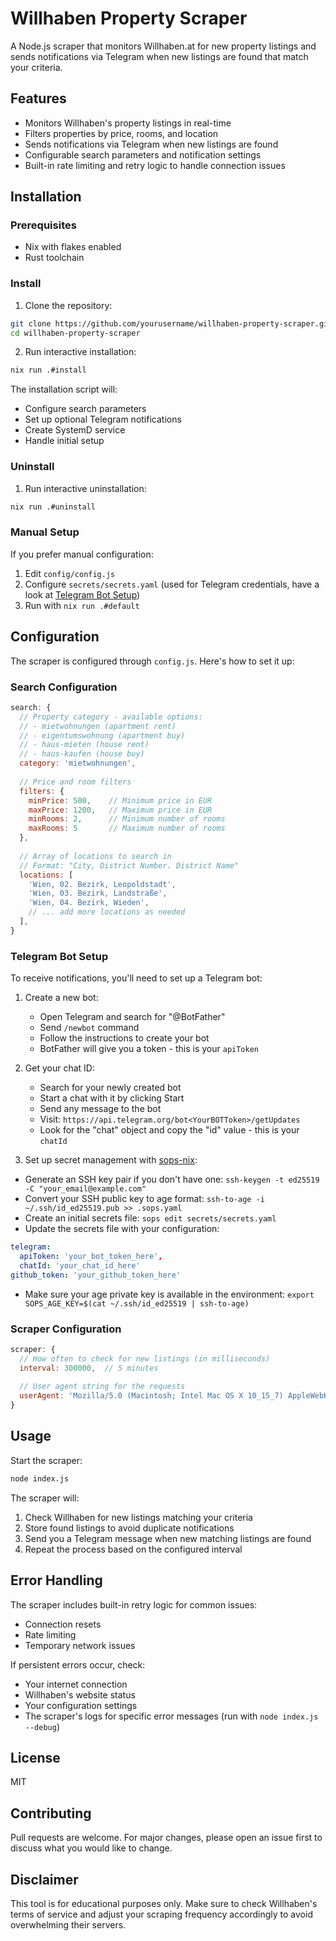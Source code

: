 # Willhaben Property Scraper

A Node.js scraper that monitors Willhaben.at for new property listings and sends notifications via Telegram when new listings are found that match your criteria.

## Features

- Monitors Willhaben's property listings in real-time
- Filters properties by price, rooms, and location
- Sends notifications via Telegram when new listings are found
- Configurable search parameters and notification settings
- Built-in rate limiting and retry logic to handle connection issues

## Installation

### Prerequisites

- Nix with flakes enabled
- Rust toolchain

### Install

1. Clone the repository:
```bash
git clone https://github.com/yourusername/willhaben-property-scraper.git
cd willhaben-property-scraper
```

2. Run interactive installation:
```bash
nix run .#install
```

The installation script will:

- Configure search parameters
- Set up optional Telegram notifications
- Create SystemD service
- Handle initial setup

### Uninstall
1. Run interactive uninstallation:
```bash
nix run .#uninstall
```

### Manual Setup
If you prefer manual configuration:

1. Edit `config/config.js`
2. Configure `secrets/secrets.yaml` (used for Telegram credentials, have a look at [Telegram Bot Setup](#telegram-bot-setup))
3. Run with `nix run .#default`

## Configuration

The scraper is configured through `config.js`. Here's how to set it up:

### Search Configuration

```javascript
search: {
  // Property category - available options:
  // - mietwohnungen (apartment rent)
  // - eigentumswohnung (apartment buy)
  // - haus-mieten (house rent)
  // - haus-kaufen (house buy)
  category: 'mietwohnungen',
  
  // Price and room filters
  filters: {
    minPrice: 500,    // Minimum price in EUR
    maxPrice: 1200,   // Maximum price in EUR
    minRooms: 2,      // Minimum number of rooms
    maxRooms: 5       // Maximum number of rooms
  },
  
  // Array of locations to search in
  // Format: "City, District Number. District Name"
  locations: [
    'Wien, 02. Bezirk, Leopoldstadt',
    'Wien, 03. Bezirk, Landstraße',
    'Wien, 04. Bezirk, Wieden',
    // ... add more locations as needed
  ],
}
```

### Telegram Bot Setup

To receive notifications, you'll need to set up a Telegram bot:

1. Create a new bot:
   - Open Telegram and search for "@BotFather"
   - Send `/newbot` command
   - Follow the instructions to create your bot
   - BotFather will give you a token - this is your `apiToken`

2. Get your chat ID:
   - Search for your newly created bot
   - Start a chat with it by clicking Start
   - Send any message to the bot
   - Visit: `https://api.telegram.org/bot<YourBOTToken>/getUpdates`
   - Look for the "chat" object and copy the "id" value - this is your `chatId`

6. Set up secret management with [sops-nix](https://github.com/Mic92/sops-nix):

  - Generate an SSH key pair if you don't have one: `ssh-keygen -t ed25519 -C "your_email@example.com"`
  - Convert your SSH public key to age format: `ssh-to-age -i ~/.ssh/id_ed25519.pub >> .sops.yaml`
  - Create an initial secrets file: `sops edit secrets/secrets.yaml`
  - Update the secrets file with your configuration:

  ```yaml
  telegram:
    apiToken: 'your_bot_token_here',
    chatId: 'your_chat_id_here'
  github_token: 'your_github_token_here'
  ```

  - Make sure your age private key is available in the environment: `export SOPS_AGE_KEY=$(cat ~/.ssh/id_ed25519 | ssh-to-age)`

### Scraper Configuration

```javascript
scraper: {
  // How often to check for new listings (in milliseconds)
  interval: 300000,  // 5 minutes
  
  // User agent string for the requests
  userAgent: 'Mozilla/5.0 (Macintosh; Intel Mac OS X 10_15_7) AppleWebKit/537.36 (KHTML, like Gecko) Chrome/121.0.0.0 Safari/537.36'
}
```

## Usage

Start the scraper:

```bash
node index.js
```

The scraper will:
1. Check Willhaben for new listings matching your criteria
2. Store found listings to avoid duplicate notifications
3. Send you a Telegram message when new matching listings are found
4. Repeat the process based on the configured interval

## Error Handling

The scraper includes built-in retry logic for common issues:
- Connection resets
- Rate limiting
- Temporary network issues

If persistent errors occur, check:
- Your internet connection
- Willhaben's website status
- Your configuration settings
- The scraper's logs for specific error messages (run with `node index.js --debug`)

## License

MIT

## Contributing

Pull requests are welcome. For major changes, please open an issue first to discuss what you would like to change.

## Disclaimer

This tool is for educational purposes only. Make sure to check Willhaben's terms of service and adjust your scraping frequency accordingly to avoid overwhelming their servers.
